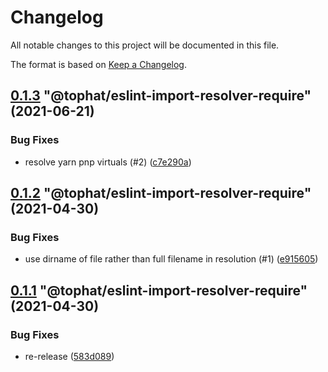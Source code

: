 # Changelog

All notable changes to this project will be documented in this file.

The format is based on [Keep a Changelog](https://keepachangelog.com/en/1.0.0/).

<!-- MONODEPLOY:BELOW -->

## [0.1.3](https://github.com/tophat/eslint-import-resolver-require/compare/@tophat/eslint-import-resolver-require@0.1.2...@tophat/eslint-import-resolver-require@0.1.3) "@tophat/eslint-import-resolver-require" (2021-06-21)<a name="0.1.3"></a>

### Bug Fixes

* resolve yarn pnp virtuals (#2) ([c7e290a](https://github.com/tophat/eslint-import-resolver-require/commits/c7e290a))


## [0.1.2](https://github.com/tophat/eslint-import-resolver-require/compare/@tophat/eslint-import-resolver-require@0.1.1...@tophat/eslint-import-resolver-require@0.1.2) "@tophat/eslint-import-resolver-require" (2021-04-30)<a name="0.1.2"></a>

### Bug Fixes

* use dirname of file rather than full filename in resolution (#1) ([e915605](https://github.com/tophat/eslint-import-resolver-require/commits/e915605))


## [0.1.1](https://github.com/tophat/eslint-import-resolver-require/compare/@tophat/eslint-import-resolver-require@0.1.0...@tophat/eslint-import-resolver-require@0.1.1) "@tophat/eslint-import-resolver-require" (2021-04-30)<a name="0.1.1"></a>

### Bug Fixes

* re-release ([583d089](https://github.com/tophat/eslint-import-resolver-require/commits/583d089))

